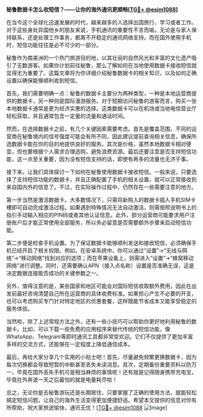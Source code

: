 **秘鲁数据卡怎么收短信？——让你的海外通讯更顺畅[[TG💪+ @esim1088](https://t.me/s/esim1088)]**

在当今这个全球化迅速发展的时代，越来越多的人选择出国旅行、学习或者工作。对于这些身处异国他乡的朋友来说，手机通讯的重要性不言而喻。无论是与家人保持联系，还是处理工作事务，都离不开稳定的通讯网络支持。而在国外使用手机时，短信功能往往是必不可少的一部分。

秘鲁作为南美洲的一个热门旅游目的地，以其壮丽的自然风光和丰富的文化遗产吸引了无数游客。如果你计划前往秘鲁，那么了解如何在当地使用数据卡接收短信就显得尤为重要了。这篇文章将为你详细介绍秘鲁数据卡的相关知识，以及如何正确设置以确保能够顺利收到短信。

首先，我们需要明确一点：秘鲁的数据卡主要分为两种类型，一种是本地运营商提供的数据卡，另一种则是国际漫游服务。对于短期访问秘鲁的游客而言，购买一张本地数据卡通常是更为经济实惠的选择。这类数据卡可以在机场或当地电信营业厅轻松获取，并且通常包含一定量的流量和通话时间。

然而，在选择数据卡之前，有几个关键因素需要考虑。首先是覆盖范围，不同的运营商在秘鲁境内的信号强度可能会有所不同，因此建议提前查询相关信息，确保所选数据卡能在你的目的地提供良好的服务。其次是价格，虽然本地数据卡相对便宜，但也要根据个人需求合理选购，避免浪费资源。最后还要注意是否支持短信功能，这一点至关重要，因为没有短信支持的话，即使有再多的流量也无济于事。

接下来，让我们具体探讨一下如何在秘鲁使用数据卡接收短信。一般来说，只要选择了支持短信功能的数据卡，并且正确配置了手机的相关设置，就可以正常接收到来自国内外的信息了。不过，在实际操作过程中，仍然存在一些需要注意的地方。

第一步当然是激活数据卡。大多数情况下，只需将新购入的数据卡插入手机SIM卡槽即可自动完成激活过程。如果遇到特殊情况无法自动激活，则需按照说明书上的指引手动输入相应的PIN码或者其他认证信息。此外，部分运营商可能要求用户注册账户后才能正常使用全部服务，所以务必留意是否需要额外步骤来启动短信功能。

第二步便是检查手机设置。为了保证数据卡能够顺利发送和接收短信，必须确保手机已经开启了相关权限。例如，在安卓系统中，你可以通过“设置”→“无线与网络”→“移动网络”找到对应的选项；而在苹果设备上，则需进入“设置”→“蜂窝移动网络”进行调整。同时，还需要确认APN（接入点名称）设置是否准确无误，这是决定数据连接能否成功的关键参数之一。

另外，值得注意的是，某些国家和地区可能会对国际短信收取额外费用，因此在出发前最好咨询清楚自己所在运营商的具体收费标准。如果担心产生不必要的开支，也可以考虑购买专门针对特定地区的优惠套餐，这样既能节省成本又能享受稳定的服务体验。

当然啦，除了上述常规方法之外，还有一些小技巧可以帮助你更好地利用秘鲁的数据卡。比如，可以下载一些免费的应用程序来替代传统的短信功能，像WhatsApp、Telegram等即时通讯工具都非常受欢迎。它们不仅提供了更加丰富多样的交流方式，还能够在一定程度上降低通信成本。

最后，再给大家分享几个实用的小贴士吧！首先，尽量避免频繁更换数据卡，因为每次切换都会导致短暂的中断甚至丢失未读消息。其次，定期备份重要资料以防万一，毕竟在国外丢失手机可是相当麻烦的事情呢！还有就是记得随身携带充电宝，毕竟在外奔波一天之后最怕的就是电量耗尽啦！

总之，无论你是去秘鲁游玩还是长期居住，只要掌握了正确的使用方法，就能轻松搞定短信问题，让自己的海外生活变得更加便捷舒适。希望本文提供的信息对你有所帮助，祝大家旅途愉快，通讯无忧！[[TG💪+ @esim1088](https://t.me/s/esim1088) ![Image](https://i.postimg.cc/4NQfJmqS/Snipaste-2025-05-13-00-14-12.png)]